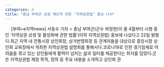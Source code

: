 ```yaml
---
categories: d
title: "충남 부여군 상권 재도약 위한 ‘지역상권법’ 홍보 나서"
---
```

&nbsp;&nbsp;&nbsp;&nbsp; [부여=e지역news] 서동수 기자 = 충남 부여군(군수 박정현)이 올 4월부터 시행 중인 ‘지역상권 상생 및 활성화에 관한 법률’(이하 지역상권법) 홍보에 나섰다고 22일 밝혔다.최근 지역 내 전통시장 상인회장, 상가번영회장 등 관계자들을 대상으로 중앙시장 상인회 교육장에서 개최한 지역상권법 설명회를 통해서다.코로나19로 인한 경기침체로 어려움을 겪고 있는 상인들에게 활력이 넘치는 삶과 일터를 제공한다는 취지를 담았다.군은 지역상권법 제정 목적, 정의 등 주요 내용을 소개하고 상인회 관